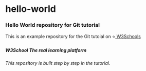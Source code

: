 # hello-world
### Hello World repository for Git tutorial
<p>This is an example repository for the Git tutoial on ⭐<a href="https://www.w3schools.com"> W3Schools</a> </p>
<h5>W3School The real learning platform </h5>
<p><i>This repository is built step by step in the tutorial.</i></p>
